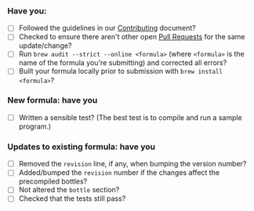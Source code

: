 ### Have you:

- [ ] Followed the guidelines in our [Contributing](https://github.com/denji/homebrew-nginx/blob/master/.github/CONTRIBUTING.md) document?
- [ ] Checked to ensure there aren't other open [Pull Requests](https://github.com/denji/homebrew-nginx/pulls) for the same update/change?
- [ ] Run `brew audit --strict --online <formula>` (where `<formula>` is the name of the formula you're submitting) and corrected all errors?
- [ ] Built your formula locally prior to submission with `brew install <formula>`?

### New formula: have you

- [ ] Written a sensible test? (The best test is to compile and run a sample program.)

### Updates to existing formula: have you

- [ ] Removed the `revision` line, if any, when bumping the version number?
- [ ] Added/bumped the `revision` number if the changes affect the precompiled bottles?
- [ ] Not altered the `bottle` section?
- [ ] Checked that the tests still pass?
